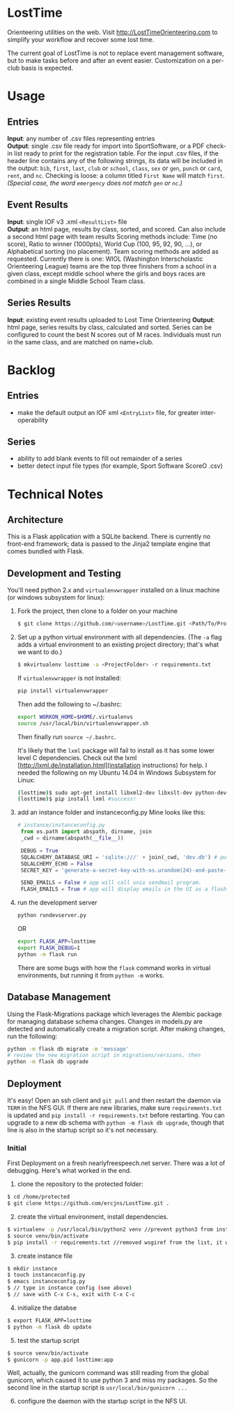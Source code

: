 # LostTime
Orienteering utilities on the web. Visit <http://LostTimeOrienteering.com> to simplify your workflow and recover some lost time.

The current goal of LostTime is not to replace event management software, but to make tasks before and after an event easier. Customization on a per-club basis is expected.

# Usage

## Entries
**Input**: any number of .csv files representing entries  
**Output**: single .csv file ready for import into SportSoftware, or a PDF check-in list ready to print for the registration table.
For the input .csv files, if the header line contains any of the following strings, its data will be included in the output: `bib`, `first`, `last`, `club` or `school`, `class`, `sex` or `gen`, `punch` or `card`, `rent`, and `nc`. Checking is loose: a column titled `First Name` will match `first`. *(Special case, the word `emergency` does not match `gen` or `nc`.)*

## Event Results
**Input**: single IOF v3 .xml `<ResultList>` file  
**Output**: an html page, results by class, sorted, and scored. Can also include a second html page with team results 
Scoring methods include: Time (no score), Ratio to winner (1000pts), World Cup (100, 95, 92, 90, ...), or Alphabetical sorting (no placement).
Team scoring methods are added as requested. Currently there is one: WIOL (Washington Interscholastic Orienteering League) teams are the top three finishers from a school in a given class, except middle school where the girls and boys races are combined in a single Middle School Team class.

## Series Results
**Input**: existing event results uploaded to Lost Time Orienteering
**Output**: html page, series results by class, calculated and sorted.
Series can be configured to count the best N scores out of M races. Individuals must run in the same class, and are matched on name+club.

# Backlog
## Entries
- make the default output an IOF xml `<EntryList>` file, for greater inter-operability
## Series
- ability to add blank events to fill out remainder of a series
- better detect input file types (for example, Sport Software ScoreO .csv)


# Technical Notes
## Architecture
This is a Flask application with a SQLite backend. There is currently no front-end framework; data is passed to the Jinja2 template engine that comes bundled with Flask.
## Development and Testing
You'll need python 2.x and `virtualenvwrapper` installed on a linux machine (or windows subsystem for linux):

1. Fork the project, then clone to a folder on your machine
   ```bash
   $ git clone https://github.com/<username>/LostTime.git <Path/To/Project/Folder>
   ```

2. Set up a python virtual environment with all dependencies. (The `-a` flag adds a virtual environment to an existing project directory; that's what we want to do.)
   ```bash
   $ mkvirtualenv losttime -a <ProjectFolder> -r requirements.txt
   ```

   If `virtualenvwrapper` is not installed:
   ```bash
   pip install virtualenvwrapper
   ```
   Then add the following to ~/.bashrc:
   ```bash
   export WORKON_HOME=$HOME/.virtualenvs
   source /usr/local/bin/virtualenvwrapper.sh
   ```
   
   Then finally run `source ~/.bashrc`.

   It's likely that the `lxml` package will fail to install as it has some lower level C dependencies. Check out the lxml [http://lxml.de/installation.html](installation instructions) for help. I needed the following on my Ubuntu 14.04 in Windows Subsystem for Linux:
   ```bash
   (losttime)$ sudo apt-get install libxml2-dev libxslt-dev python-dev zlib1g-dev
   (losttime)$ pip install lxml #success!
   ```

3. add an instance folder and instanceconfig.py Mine looks like this:
   ```python
   # instance/instanceconfig.py
    from os.path import abspath, dirname, join
    _cwd = dirname(abspath(__file__))

    DEBUG = True
    SQLALCHEMY_DATABASE_URI = 'sqlite:///' + join(_cwd, 'dev.db') # puts the db in the instance folder
    SQLALCHEMY_ECHO = False
    SECRET_KEY = 'generate-a-secret-key-with-os.urandom(24)-and-paste-here'

    SEND_EMAILS = False # app will call unix sendmail program.
    FLASH_EMAILS = True # app will display emails in the UI as a flashed message.
   ```

4. run the development server
   ```bash
   python rundevserver.py
   ```

   OR
   ```bash
   export FLASK_APP=losttime
   export FLASK_DEBUG=1
   python -m flask run
   ```

   There are some bugs with how the `flask` command works in virtual environments, but running it from `python -m` works. 

## Database Management
Using the Flask-Migrations package which leverages the Alembic package for managing database schema changes. Changes in models.py are detected and automatically create a migration script. After making changes, run the following: 
```bash
python -m flask db migrate -m 'message'
# review the new migration script in migrations/versions, then
python -m flask db upgrade 
```

## Deployment

It's easy! Open an ssh client and `git pull` and then restart the daemon via `TERM` in the NFS GUI. 
If there are new libraries, make sure `requirements.txt` is updated and `pip install -r requirements.txt` before restarting.
You can upgrade to a new db schema with `python -m flask db upgrade`, though that line is also in the startup script so it's not necessary.


### Initial
First Deployment on a fresh nearlyfreespeech.net server. There was a lot of debugging. Here's what worked in the end.
1. clone the repository to the protected folder:
```bash
$ cd /home/protected
$ git clone https://github.com/ercjns/LostTime.git .
```
2. create the virtual environment, install dependencies.
```bash
$ virtualenv -p /usr/local/bin/python2 venv //prevent python3 from installing
$ source venv/bin/activate
$ pip install -r requirements.txt //removed wsgiref from the list, it was causing issues
```

3. create instance file
```bash
$ mkdir instance
$ touch instanceconfig.py
$ emacs instanceconfig.py
$ // type in instance config (see above)
$ // save with C-x C-s, exit with C-x C-c
```

4. initialize the databse
```bash
$ export FLASK_APP=losttime
$ python -m flask db update
```

5. test the startup script
```bash
$ source venv/bin/activate
$ gunicorn -p app.pid losttime:app
```
Well, actually, the gunicorn command was still reading from the global gunicorn, which caused it to use python 3 and miss my packages.
So the second line in the startup script is ```usr/local/bin/gunicorn ...```

6. configure the daemon with the startup script in the NFS UI.   

